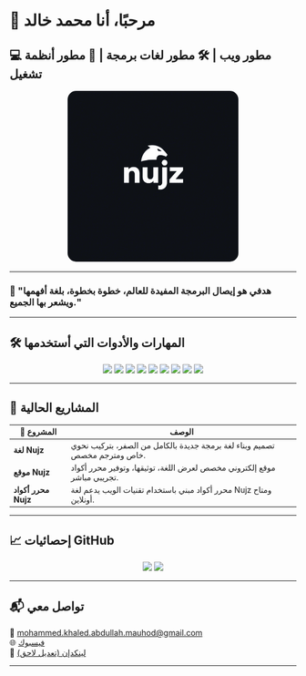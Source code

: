 # 👋 مرحبًا، أنا محمد خالد

## 💻 مطور ويب | 🛠️ مطور لغات برمجة | 📱 مطور أنظمة تشغيل

<p align="center">
  <img src="https://raw.githubusercontent.com/WithoutGuidanc/WithoutGuidanc/main/beb8bd9d-324d-41af-be81-f6ed56475718.png" alt="شعار" width="300" style="border-radius: 15px;"/>
</p>

---

### 🧠 "هدفي هو إيصال البرمجة المفيدة للعالم، خطوة بخطوة، بلغة أفهمها ويشعر بها الجميع."

---

## 🛠️ المهارات والأدوات التي أستخدمها

<p align="center">
  <img src="https://img.shields.io/badge/C++-00599C?style=for-the-badge&logo=c%2B%2B&logoColor=white"/>
  <img src="https://img.shields.io/badge/HTML5-E34F26?style=for-the-badge&logo=html5&logoColor=white"/>
  <img src="https://img.shields.io/badge/CSS3-1572B6?style=for-the-badge&logo=css3&logoColor=white"/>
  <img src="https://img.shields.io/badge/Sass-CC6699?style=for-the-badge&logo=sass&logoColor=white"/>
  <img src="https://img.shields.io/badge/JavaScript-F7DF1E?style=for-the-badge&logo=javascript&logoColor=black"/>
  <img src="https://img.shields.io/badge/React-20232A?style=for-the-badge&logo=react&logoColor=61DAFB"/>
  <img src="https://img.shields.io/badge/Git-F05032?style=for-the-badge&logo=git&logoColor=white"/>
  <img src="https://img.shields.io/badge/Termux-000000?style=for-the-badge&logo=linux&logoColor=white"/>
  <img src="https://img.shields.io/badge/Spck_Editor-007ACC?style=for-the-badge"/>
</p>

---

## 🚧 المشاريع الحالية

<table>
  <thead>
    <tr>
      <th>📌 المشروع</th>
      <th>الوصف</th>
    </tr>
  </thead>
  <tbody>
    <tr>
      <td><strong>لغة Nujz</strong></td>
      <td>تصميم وبناء لغة برمجة جديدة بالكامل من الصفر، بتركيب نحوي خاص ومترجم مخصص.</td>
    </tr>
    <tr>
      <td><strong>موقع Nujz</strong></td>
      <td>موقع إلكتروني مخصص لعرض اللغة، توثيقها، وتوفير محرر أكواد تجريبي مباشر.</td>
    </tr>
    <tr>
      <td><strong>محرر أكواد Nujz</strong></td>
      <td>محرر أكواد مبني باستخدام تقنيات الويب يدعم لغة Nujz ومتاح أونلاين.</td>
    </tr>
  </tbody>
</table>

---

## 📈 إحصائيات GitHub

<p align="center">
  <img src="https://github-readme-stats.vercel.app/api?username=WithoutGuidanc&show_icons=true&theme=tokyonight" width="48%"/>
  <img src="https://github-readme-streak-stats.herokuapp.com/?user=WithoutGuidanc&theme=tokyonight" width="48%"/>
</p>

---

## 📬 تواصل معي

<p>
  📧 <a href="mailto:mohammed.khaled.abdullah.mauhod@gmail.com">mohammed.khaled.abdullah.mauhod@gmail.com</a><br>
  🌐 <a href="https://www.facebook.com/share/1AG2Por8g8/">فيسبوك</a><br>
  🔗 <a href="#">لينكدإن (تعديل لاحق)</a>
</p>

---
